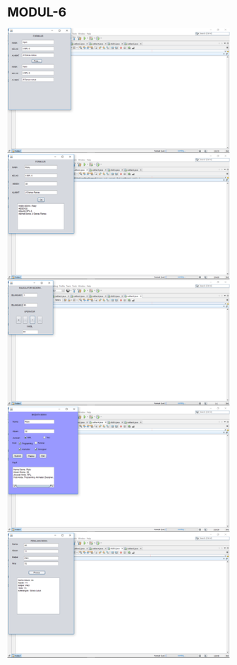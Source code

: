 # MODUL-6
![Alt text](https://github.com/TheNuee/MODUL-6/blob/master/Screenshot%20(30).png)
![Alt text](https://github.com/TheNuee/MODUL-6/blob/master/Screenshot%20(31).png)
![Alt text](https://github.com/TheNuee/MODUL-6/blob/master/Screenshot%20(32).png)
![Alt text](https://github.com/TheNuee/MODUL-6/blob/master/Screenshot%20(33).png)
![Alt text](https://github.com/TheNuee/MODUL-6/blob/master/Screenshot%20(34).png)
